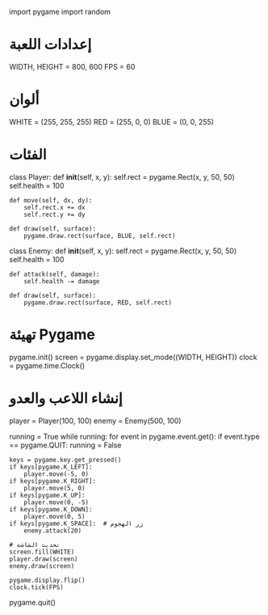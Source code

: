 import pygame
import random

# إعدادات اللعبة
WIDTH, HEIGHT = 800, 600
FPS = 60

# ألوان
WHITE = (255, 255, 255)
RED = (255, 0, 0)
BLUE = (0, 0, 255)

# الفئات
class Player:
    def __init__(self, x, y):
        self.rect = pygame.Rect(x, y, 50, 50)
        self.health = 100

    def move(self, dx, dy):
        self.rect.x += dx
        self.rect.y += dy

    def draw(self, surface):
        pygame.draw.rect(surface, BLUE, self.rect)

class Enemy:
    def __init__(self, x, y):
        self.rect = pygame.Rect(x, y, 50, 50)
        self.health = 100

    def attack(self, damage):
        self.health -= damage

    def draw(self, surface):
        pygame.draw.rect(surface, RED, self.rect)

# تهيئة Pygame
pygame.init()
screen = pygame.display.set_mode((WIDTH, HEIGHT))
clock = pygame.time.Clock()

# إنشاء اللاعب والعدو
player = Player(100, 100)
enemy = Enemy(500, 100)

running = True
while running:
    for event in pygame.event.get():
        if event.type == pygame.QUIT:
            running = False

    keys = pygame.key.get_pressed()
    if keys[pygame.K_LEFT]:
        player.move(-5, 0)
    if keys[pygame.K_RIGHT]:
        player.move(5, 0)
    if keys[pygame.K_UP]:
        player.move(0, -5)
    if keys[pygame.K_DOWN]:
        player.move(0, 5)
    if keys[pygame.K_SPACE]:  # زر الهجوم
        enemy.attack(20)

    # تحديث الشاشة
    screen.fill(WHITE)
    player.draw(screen)
    enemy.draw(screen)

    pygame.display.flip()
    clock.tick(FPS)

pygame.quit()

